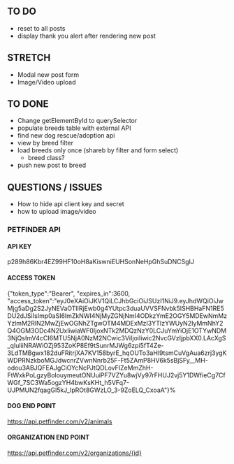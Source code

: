 ## TO DO
- reset to all posts
- display thank you alert after rendering new post

## STRETCH
- Modal new post form
- Image/Video upload

## TO DONE
- Change getElementById to querySelector
- populate breeds table with external API
- find new dog rescue/adoption api
- view by breed filter
- load breeds only once (shareb by filter and form select)
    - breed class?
- push new post to breed

## QUESTIONS / ISSUES
- How to hide api client key and secret
- how to upload image/video

### PETFINDER API
#### API KEY
p289h86Kbr4EZ99HF10oH8aKiswniEUHSonNeHpGhSuDNCSgIJ
#### ACCESS TOKEN
{"token_type":"Bearer",
"expires_in":3600,
"access_token":"eyJ0eXAiOiJKV1QiLCJhbGciOiJSUzI1NiJ9.eyJhdWQiOiJwMjg5aDg2S2JyNEVaOTlIRjEwb0g4YUtpc3duaUVVSFNvbk5lSHBHaFN1RE5DU2dJSiIsImp0aSI6ImZkNWI4NjMyZGNjNmI4ODkzYmE2OGY5MDEwNmMzYzlmM2RlN2MwZjEwOGNhZTgwOTM4MDExMzI3YTIzYWUyN2IyMmNhY2Q4OGM3ODc4N2UxIiwiaWF0IjoxNTk2MDQzNzY0LCJuYmYiOjE1OTYwNDM3NjQsImV4cCI6MTU5NjA0NzM2NCwic3ViIjoiIiwic2NvcGVzIjpbXX0.LAcXgS_qIuliiNRAWiOZj953ZoKP8Ef9tSunrMJWg6zpi5fT4Ze-3LdTMBgwx182duFRitrjXA7KV158byrE_hqOUTo3aHl9tsmCuVgAua6zrj3ygKWDPRNzkboMGJdwcnrZVwnNnrb25F-Ft5ZAmP8HV6k5sBjSFy__MH-odou3ABJQFEAJgCiOYcNcPJtQDLovFIZeMmZhH-FtWxkPoLgzyBolouymeutONUuiPF7VZYu8wjVy97rFHUJ2vj5Y1DWfieCg7CfWGf_7SC3Wa5ogzYH4bwKsKHt_h5VFq7-UJPMUN2fqagGl5kJ_IpROt8GWzLO_3-9ZoELQ_CxoaA"}%           
#### DOG END POINT
https://api.petfinder.com/v2/animals
#### ORGANIZATION END POINT
https://api.petfinder.com/v2/organizations/{id}